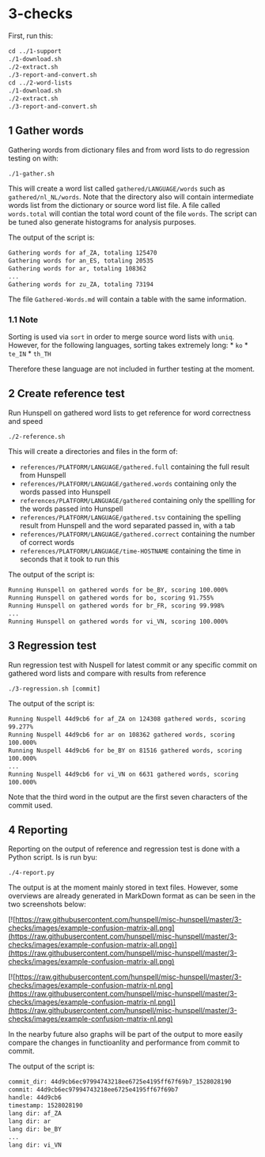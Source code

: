 # 3-checks

First, run this:

    cd ../1-support
    ./1-download.sh
    ./2-extract.sh
    ./3-report-and-convert.sh
    cd ../2-word-lists
    ./1-download.sh
    ./2-extract.sh
    ./3-report-and-convert.sh


## 1 Gather words

Gathering words from dictionary files and from word lists to do regression testing on with:

    ./1-gather.sh

This will create a word list called `gathered/LANGUAGE/words` such as `gathered/nl_NL/words`. Note that the directory also will contain intermediate words list from the dictionary or source word list file. A file called `words.total` will contian the total word count of the file `words`. The script can be tuned also generate histograms for analysis purposes.

The output of the script is:

    Gathering words for af_ZA, totaling 125470
    Gathering words for an_ES, totaling 20535
    Gathering words for ar, totaling 108362
    ...
    Gathering words for zu_ZA, totaling 73194

The file `Gathered-Words.md` will contain a table with the same information.


### 1.1 Note

Sorting is used via `sort` in order to merge source word lists with `uniq`. However, for the following languages, sorting takes extremely long:
    * `ko`
    * `te_IN`
    * `th_TH`

Therefore these language are not included in further testing at the moment.


## 2 Create reference test

Run Hunspell on gathered word lists to get reference for word correctness and speed

    ./2-reference.sh

This will create a directories and files in the form of:
* `references/PLATFORM/LANGUAGE/gathered.full` containing the full result from Hunspell
* `references/PLATFORM/LANGUAGE/gathered.words` containing only the words passed into Hunspell
* `references/PLATFORM/LANGUAGE/gathered` containing only the spellling for the words passed into Hunspell
* `references/PLATFORM/LANGUAGE/gathered.tsv` containing the spelling result from Hunspell and the word separated passed in, with a tab
* `references/PLATFORM/LANGUAGE/gathered.correct` containing the number of correct words
* `references/PLATFORM/LANGUAGE/time-HOSTNAME` containing the time in seconds that it took to run this

The output of the script is:

    Running Hunspell on gathered words for be_BY, scoring 100.000%
    Running Hunspell on gathered words for bo, scoring 91.755%
    Running Hunspell on gathered words for br_FR, scoring 99.998%
    ...
    Running Hunspell on gathered words for vi_VN, scoring 100.000%


## 3 Regression test

Run regression test with Nuspell for latest commit or any specific commit on gathered word lists and compare with results from reference

    ./3-regression.sh [commit]


The output of the script is:

    Running Nuspell 44d9cb6 for af_ZA on 124308 gathered words, scoring 99.277%
    Running Nuspell 44d9cb6 for ar on 108362 gathered words, scoring 100.000%
    Running Nuspell 44d9cb6 for be_BY on 81516 gathered words, scoring 100.000%
    ...
    Running Nuspell 44d9cb6 for vi_VN on 6631 gathered words, scoring 100.000%

Note that the third word in the output are the first seven characters of the commit used.


## 4 Reporting

Reporting on the output of reference and regression test is done with a Python script. Is is run byu:

    ./4-report.py

The output is at the moment mainly stored in text files. However, some overviews are already generated in MarkDown format as can be seen in the two screenshots below:

[![https://raw.githubusercontent.com/hunspell/misc-hunspell/master/3-checks/images/example-confusion-matrix-all.png](https://raw.githubusercontent.com/hunspell/misc-hunspell/master/3-checks/images/example-confusion-matrix-all.png)](https://raw.githubusercontent.com/hunspell/misc-hunspell/master/3-checks/images/example-confusion-matrix-all.png)

[![https://raw.githubusercontent.com/hunspell/misc-hunspell/master/3-checks/images/example-confusion-matrix-nl.png](https://raw.githubusercontent.com/hunspell/misc-hunspell/master/3-checks/images/example-confusion-matrix-nl.png)](https://raw.githubusercontent.com/hunspell/misc-hunspell/master/3-checks/images/example-confusion-matrix-nl.png)

In the nearby future also graphs will be part of the output to more easily compare the changes in functioanlity and performance from commit to commit.

The output of the script is:

    commit_dir: 44d9cb6ec97994743218ee6725e4195ff67f69b7_1528028190
    commit: 44d9cb6ec97994743218ee6725e4195ff67f69b7
    handle: 44d9cb6
    timestamp: 1528028190
    lang dir: af_ZA
    lang dir: ar
    lang dir: be_BY
    ...
    lang dir: vi_VN
